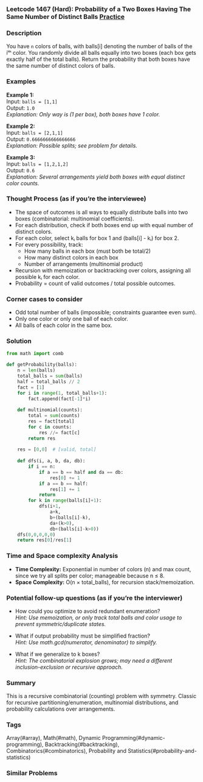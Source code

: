 ### Leetcode 1467 (Hard): Probability of a Two Boxes Having The Same Number of Distinct Balls [Practice](https://leetcode.com/problems/probability-of-a-two-boxes-having-the-same-number-of-distinct-balls)

### Description  
You have `n` colors of balls, with balls[i] denoting the number of balls of the iᵗʰ color. You randomly divide all balls equally into two boxes (each box gets exactly half of the total balls). Return the probability that both boxes have the same number of distinct colors of balls.

### Examples  

**Example 1:**  
Input: `balls = [1,1]`  
Output: `1.0`  
*Explanation: Only way is (1 per box), both boxes have 1 color.*

**Example 2:**  
Input: `balls = [2,1,1]`  
Output: `0.6666666666666666`  
*Explanation: Possible splits; see problem for details.*

**Example 3:**  
Input: `balls = [1,2,1,2]`  
Output: `0.6`  
*Explanation: Several arrangements yield both boxes with equal distinct color counts.*

### Thought Process (as if you’re the interviewee)  
- The space of outcomes is all ways to equally distribute balls into two boxes (combinatorial: multinomial coefficients).
- For each distribution, check if both boxes end up with equal number of distinct colors.
- For each color, select kᵢ balls for box 1 and (balls[i] - kᵢ) for box 2.
- For every possibility, track:
  - How many balls in each box (must both be total/2)
  - How many distinct colors in each box
  - Number of arrangements (multinomial product)
- Recursion with memoization or backtracking over colors, assigning all possible kᵢ for each color.
- Probability = count of valid outcomes / total possible outcomes.

### Corner cases to consider  
- Odd total number of balls (impossible; constraints guarantee even sum).
- Only one color or only one ball of each color.
- All balls of each color in the same box.

### Solution

```python
from math import comb

def getProbability(balls):
    n = len(balls)
    total_balls = sum(balls)
    half = total_balls // 2
    fact = [1]
    for i in range(1, total_balls+1):
        fact.append(fact[-1]*i)
    
    def multinomial(counts):
        total = sum(counts)
        res = fact[total]
        for c in counts:
            res //= fact[c]
        return res
    
    res = [0,0]  # [valid, total]
    
    def dfs(i, a, b, da, db):
        if i == n:
            if a == b == half and da == db:
                res[0] += 1
            if a == b == half:
                res[1] += 1
            return
        for k in range(balls[i]+1):
            dfs(i+1,
                a+k,
                b+(balls[i]-k),
                da+(k>0),
                db+(balls[i]-k>0))
    dfs(0,0,0,0,0)
    return res[0]/res[1]
```

### Time and Space complexity Analysis  
- **Time Complexity:** Exponential in number of colors (n) and max count, since we try all splits per color; manageable because n ≤ 8.
- **Space Complexity:** O(n × total_balls), for recursion stack/memoization.

### Potential follow-up questions (as if you’re the interviewer)  

- How could you optimize to avoid redundant enumeration?  
  *Hint: Use memoization, or only track total balls and color usage to prevent symmetric/duplicate states.*

- What if output probability must be simplified fraction?  
  *Hint: Use math.gcd(numerator, denominator) to simplify.*

- What if we generalize to k boxes?  
  *Hint: The combinatorial explosion grows; may need a different inclusion-exclusion or recursive approach.*

### Summary
This is a recursive combinatorial (counting) problem with symmetry. Classic for recursive partitioning/enumeration, multinomial distributions, and probability calculations over arrangements.

### Tags
Array(#array), Math(#math), Dynamic Programming(#dynamic-programming), Backtracking(#backtracking), Combinatorics(#combinatorics), Probability and Statistics(#probability-and-statistics)

### Similar Problems
